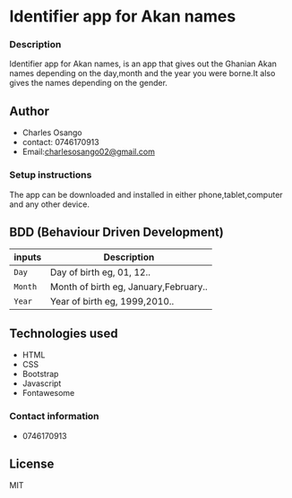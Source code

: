 # Identifier app for Akan names
### Description
Identifier app for Akan names, is an app that gives out the Ghanian Akan names depending on the day,month and the year you were borne.It also gives the names depending on the gender.
## Author
* Charles Osango
* contact: 0746170913
* Email:charlesosango02@gmail.com
### Setup instructions
The app can be downloaded and installed in either phone,tablet,computer and any other device.
## BDD (Behaviour Driven Development)
| inputs | Description |
| --- | --- |
| `Day` | Day of birth eg, 01, 12.. |
| `Month` | Month of birth eg, January,February.. |
| `Year` |Year of birth eg, 1999,2010..  |
## Technologies used
* HTML
* CSS
* Bootstrap
* Javascript
* Fontawesome
### Contact information
* 0746170913
## License
MIT
